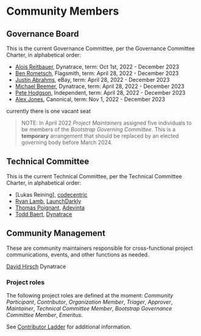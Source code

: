 # Community Members

## Governance Board

This is the current Governance Committee, per the Governance Committee Charter, in alphabetical order:

- [Alois Reitbauer](https://github.com/aloisreitbauer), Dynatrace, term: Oct 1st, 2022 - December 2023
- [Ben Rometsch](https://github.com/dabeeeenster), Flagsmith, term: April 28, 2022 - December 2023
- [Justin Abrahms](https://github.com/justinabrahms), eBay, term: April 28, 2022 - December 2023
- [Michael Beemer](https://github.com/beeme1mr), Dynatrace, term: April 28, 2022 - December 2023
- [Pete Hodgson](https://github.com/moredip), Independent, term: April 28, 2022 - December 2023
- [Alex Jones](https://github.com/AlexsJones), Canonical, term: Nov 1, 2022 - December 2023

currently there is one vacant seat

> NOTE:
> In April 2022 _Project Maintainers_ assigned five individuals to be members of the _Bootstrap Governing Committee_.
> This is a **temporary** arrangement that should be replaced by an elected governing body before March 2024.

## Technical Committee

This is the current Technical Committee, per the Technical Committee Charter, in alphabetical order:

- [Lukas Reining], [codecentric](https://www.codecentric.de/)
- [Ryan Lamb](https://github.com/kinyoklion), [LaunchDarkly](https://github.com/launchdarkly)
- [Thomas Poignant](https://github.com/thomaspoignant), [Adevinta](https://github.com/adevinta)
- [Todd Baert](https://github.com/toddbaert), [Dynatrace](https://github.com/Dynatrace)

## Community Management

These are community maintainers responsible for cross-functional project communications, events, and other functions as needed.

[David Hirsch](https://github.com/DavidPHirsch) Dynatrace

### Project roles

The following project roles are defined at the moment:
_Community Participant_,
_Contributor_,
_Organization Member_,
_Triager_,
_Approver_,
_Maintainer_,
_Technical Committee Member_,
_Bootstrap Governance Committee Member_,
_Emeritus_.

See [Contributor Ladder](./CONTRIBUTOR_LADDER.md) for additional information.










